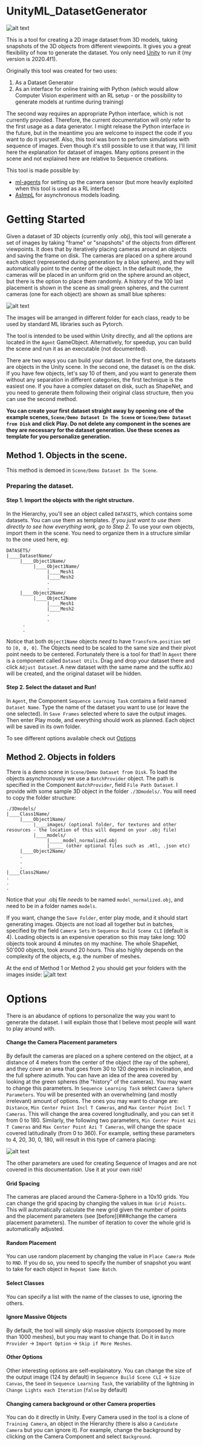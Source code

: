 # UnityML_DatasetGenerator

![alt text](https://github.com/ValerioB88/UnityML_DatasetGenerator/blob/master/other_imgs/main.png)

This is a tool for creating a 2D image dataset from 3D models, taking snapshots of the 3D objects from different viewpoints. It gives you a great flexibility of how to generate the dataset. You only need [Unity](https://unity3d.com/get-unity/download) to run it (my version is 2020.4f1). 


Originally this tool was created for two uses:
1. As a Dataset Generator
2. As an interface for online training with Python (which would allow Computer Vision experiment with an RL setup - or the possibility to generate models at runtime during training)

The second way requires an appropriate Python interface, which is not currently provided. Therefore, the current documentation will only refer to the first usage as a data generator. I might release the Python interface in the future, but in the meantime you are welcome to inspect the code if you want to do it yourself.
Also, this tool was born to perform simulations with sequence of images. Even though it's still possible to use it that way, I'll limit here the explanation for dataset of images. Many options present in the scene and not explained here are relative to Sequence creations. 

This tool is made possible by:
* [ml-agents](https://github.com/Unity-Technologies/ml-agents) for setting up the camera sensor (but more heavily exploited when this tool is used as a RL interface)
* [AsImpL](https://github.com/gpvigano/AsImpL) for asynchronous models loading.


# Getting Started
Given a dataset of 3D objects (currently only .obj), this tool will generate a set of images by taking "frame" or "snapshots" of the objects from different viewpoints. It does that by iteratively placing cameras around an objects and saving the frame on disk. The cameras are placed on a sphere around each object (represented during generation by a blue sphere), and they will automatically point to the center of the object. In the default mode, the cameras will be placed in an uniform grid on the sphere around an object, but there is the option to place them randomly.
A history of the 100 last placement is shown in the scene as small green spheres, and the current cameras (one for each object) are shown as small blue spheres:

![alt text](https://github.com/ValerioB88/UnityML_DatasetGenerator/blob/master/other_imgs/bitmap.png)

The images will be arranged in different folder for each class, ready to be used by standard ML libraries such as Pytorch. 

The tool is intended to be used within Unity directly, and all the options are located in the `Agent` GameObject. Alternatively, for speedup, you can build the scene and run it as an executable (not documented).

There are two ways you can build your dataset. In the first one, the datasets are objects in the Unity scene. In the second one, the dataset is on the disk. If you have few objects, let's say 10 of them, and you want to generate them without any separation in different categories, the first technique is the easiest one. 
If you have a complex dataset on disk, such as ShapeNet, and you need to generate them following their original class structure, then you can use the second method.

**You can create your first dataset straight away by opening one of the example scenes, `Scene/Demo Dataset In The Scene` or `Scene/Demo Dataset from Disk` and click Play. Do not delete any component in the scenes are they are necessary for the dataset generation. Use these scenes as template for you personalize generation.**

## Method 1. Objects in the scene.
This method is demoed in `Scene/Demo Dataset In The Scene`. 
### Preparing the dataset.
#### Step 1. Import the objects with the right structure.
In the Hierarchy, you'll see an object called `DATASETS`, which contains some datasets. You can use them as templates. *If you just want to use them directly to see how everything work, go to Step 2.*
To use your own objects, import them in the scene. You need to organize them in a structure similar to the one used here, eg:
```
DATASETS/
|____DatasetName/
     |____Object1Name/
          |____Object1Name/
               |____Mesh1
               |____Mesh2
               . 
               .
     |____Object2Name/
          |____Object2Name
               |____Mesh1
               |____Mesh2
               .
               .
      .
      .
```

Notice that both `Object1Name` objects _need_ to have `Transform.position` set to `[0, 0, 0]`. 
The Objects need to be scaled to the same size and their pivot point needs to be centered. Fortunately there is a tool for that!  In `Agent` there is a component called `Dataset Utils`. Drag and drop your dataset there and click `Adjust Dataset`. A new dataset with the same name and the suffix `ADJ` will be created, and the original dataset will be hidden. 

#### Step 2. Select the dataset and Run!
In `Agent`, the Component `Sequence Learning Task` contains a field named `Dataset Name`. Type the name of the dataset you want to use (or leave the one selected). In `Save Frames` selected where to save the output images. Then enter Play mode, and everything should work as planned. Each object will be saved in its own folder.

To see different options available check out [Options](#options)

## Method 2. Objects in folders
There is a demo scene in `Scene/Demo Dataset from Disk`. To load the objects asynchronously we use a `BatchProvider` object. The path is specified in the Component `BatchProvider`, field `File Path Dataset`. I provide with some sample 3D object in the folder `./3Dmodels/`. You will need to copy the folder structure:
```
./3Dmodels/
|____Class1Name/
     |____Object1Name/
          |____images/ (optional folder, for textures and other resources - the location of this will depend on your .obj file)
          |____models/
               |_____model_normalized.obj
               |_____ (other optional files such as .mtl, .json etc)
     |____Object2Name/
     .
     .
     .
|____Class2Name/
.
.
.
```
Notice that your .obj file _needs_ to be named `model_normalized.obj`, and need to be in a folder names `models`. 

If you want, change the `Save Folder`, enter play mode, and it should start generating images. Objects are not load all together but in batches, specified by the field `Camera Sets` in `Sequence Build Scene CLI` (default is 4). Loading objects is an expensive operation so this may take long: 100 objects took around 4 minutes on my machine. The whole ShapeNet, 50'000 objects, took around 20 hours. This also highly depends on the complexity of the objects, e.g. the number of meshes. 

At the end of Method 1 or Method 2 you should get your folders with the images inside:
![alt text](https://github.com/ValerioB88/UnityML_DatasetGenerator/blob/master/other_imgs/folder.png)

# Options
There is an abudance of options to personalize the way you want to generate the dataset. I will explain those that I believe most people will want to play around with.

#### Change the Camera Placement parameters
By default the cameras are placed on a sphere centered on the object, at a distance of 4 meters from the center of the object (the ray of the sphere), and they cover an area that goes from 30 to 120 degrees in inclination, and the full sphere azimuth. You can have an idea of the area covered by looking at the green spheres (the "history" of the cameras). You may want to change this parameters.
In `Sequence Learning Task` select `Camera Sphere Parameters`. You will be presented with an overwhelming (and mostly irrelevant) amount of options. 
The ones you may want to change are: `Distance`, `Min Center Point Incl T Cameras`, and `Max Center Point Incl T Cameras`. This will change the area covered longitudinally, and you can set it from 0 to 180. Similarly, the following two parameters, `Min Center Point Azi T Cameras` and `Max Center Point Azi T Cameras`, will change the space covered latitudinally (from 0 to 360).
For example, setting these parameters to 4, 20, 30, 0, 180, will result in this type of camera placing:

![alt text](https://github.com/ValerioB88/UnityML_DatasetGenerator/blob/master/other_imgs/change_params.png)

The other parameters are used for creating Sequence of Images and are not covered in this documentation. Use it at your own risk!

#### Grid Spacing
The cameras are placed around the Camera-Sphere in a 10x10 grids. You can change the grid spacing by changing the values in `Num Grid Points`. This will automatically calculate the new grid given the number of points and the placement parameters (see [before](###change the camera placement parameters). The number of iteration to cover the whole grid is automatically adjusted.

#### Random Placement
You can use random placement by changing the value in `Place Camera Mode` to `RND`. If you do so, you need to specify the number of snapshot you want to take for each object in `Repeat Same Batch`. 

#### Select Classes
You can specify a list with the name of the classes to use, ignoring the others.

#### Ignore Massive Objects
By default, the tool will simply skip massive objects (composed by more than 1000 meshes), but you may want to change that. Do it in `Batch Provider` -> `Import Option` -> `Skip if More Meshes`. 

#### Other Options
Other interesting options are self-explainatory. You can change the size of the output image (124 by default) in `Sequence Build Scene CLI` -> `Size Canvas`, the `Seed` in `Sequence Learning Task`, the variability of the lightning in `Change Lights each Iteration` (`false` by default)

#### Changing camera background or other Camera properties
You can do it directly in Unity. Every Camera used in the tool is a clone of `Training Camera`, an object in the Hierarchy (there is also a `Candidate Camera` but you can ignore it). For example, change the background by clicking on the Camera Component and select `Background`.





